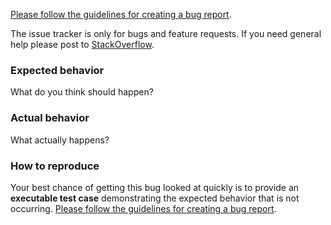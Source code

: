 [Please follow the guidelines for creating a bug report](https://github.com/activeadmin/activeadmin/blob/master/CONTRIBUTING.md#4-did-you-find-a-bug).

The issue tracker is only for bugs and feature requests. If you need general
help please post to
[StackOverflow](http://stackoverflow.com/questions/tagged/activeadmin).

### Expected behavior

What do you think should happen?

### Actual behavior

What actually happens?

### How to reproduce

Your best chance of getting this bug looked at quickly is to provide an
**executable test case** demonstrating the expected behavior that is not
occurring. [Please follow the guidelines for creating a bug
report](https://github.com/activeadmin/activeadmin/blob/master/CONTRIBUTING.md#4-did-you-find-a-bug).

